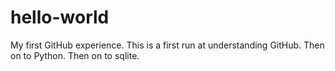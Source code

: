# hello-world
My first GitHub experience.
This is a first run at understanding GitHub. Then on to Python. Then on to sqlite.
